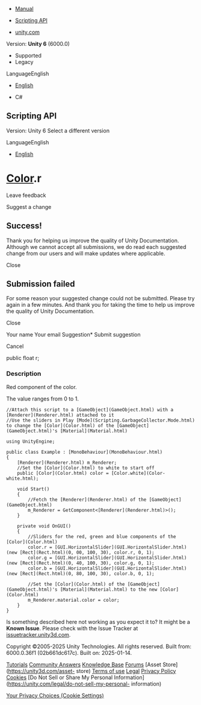 [ ]()

  * [Manual](../Manual/index.html)
  * [Scripting API](../ScriptReference/index.html)

  * [unity.com](https://unity.com/)

Version: **Unity 6** (6000.0)

  * Supported
  * Legacy

LanguageEnglish

  * [English]()

  * C#

[ ](https://docs.unity3d.com)

## Scripting API

Version: Unity 6 Select a different version

LanguageEnglish

  * [English]()

#  [Color](Color.html).r

Leave feedback

Suggest a change

## Success!

Thank you for helping us improve the quality of Unity Documentation. Although
we cannot accept all submissions, we do read each suggested change from our
users and will make updates where applicable.

Close

## Submission failed

For some reason your suggested change could not be submitted. Please <a>try
again</a> in a few minutes. And thank you for taking the time to help us
improve the quality of Unity Documentation.

Close

Your name Your email Suggestion* Submit suggestion

Cancel

[ ]()

public float r;

### Description

Red component of the color.

The value ranges from 0 to 1.

    
    
    //Attach this script to a [GameObject](GameObject.html) with a [Renderer](Renderer.html) attached to it
    //Use the sliders in Play [Mode](Scripting.GarbageCollector.Mode.html) to change the [Color](Color.html) of the [GameObject](GameObject.html)'s [Material](Material.html)  
      
    using UnityEngine;  
      
    public class Example : [MonoBehaviour](MonoBehaviour.html)
    {
        [Renderer](Renderer.html) m_Renderer;
        //Set the [Color](Color.html) to white to start off
        public [Color](Color.html) color = [Color.white](Color-white.html);  
      
        void Start()
        {
            //Fetch the [Renderer](Renderer.html) of the [GameObject](GameObject.html)
            m_Renderer = GetComponent<[Renderer](Renderer.html)>();
        }  
      
        private void OnGUI()
        {
            //Sliders for the red, green and blue components of the [Color](Color.html)
            color.r = [GUI.HorizontalSlider](GUI.HorizontalSlider.html)(new [Rect](Rect.html)(0, 00, 100, 30), color.r, 0, 1);
            color.g = [GUI.HorizontalSlider](GUI.HorizontalSlider.html)(new [Rect](Rect.html)(0, 40, 100, 30), color.g, 0, 1);
            color.b = [GUI.HorizontalSlider](GUI.HorizontalSlider.html)(new [Rect](Rect.html)(0, 80, 100, 30), color.b, 0, 1);  
      
            //Set the [Color](Color.html) of the [GameObject](GameObject.html)'s [Material](Material.html) to the new [Color](Color.html)
            m_Renderer.material.color = color;
        }
    }
    

Is something described here not working as you expect it to? It might be a
**Known Issue**. Please check with the Issue Tracker at
[issuetracker.unity3d.com](https://issuetracker.unity3d.com).

Copyright ©2005-2025 Unity Technologies. All rights reserved. Built from:
6000.0.36f1 (02b661dc617c). Built on: 2025-01-14.

[Tutorials](https://unity3d.com/learn) [Community
Answers](https://answers.unity3d.com) [Knowledge
Base](https://support.unity3d.com/hc/en-us)
[Forums](https://forum.unity3d.com) [Asset Store](https://unity3d.com/asset-
store) [Terms of use](https://docs.unity3d.com/Manual/TermsOfUse.html)
[Legal](https://unity.com/legal) [Privacy
Policy](https://unity.com/legal/privacy-policy)
[Cookies](https://unity.com/legal/cookie-policy) [Do Not Sell or Share My
Personal Information](https://unity.com/legal/do-not-sell-my-personal-
information)

[Your Privacy Choices (Cookie Settings)](javascript:void\(0\);)

